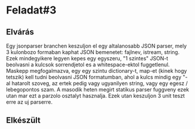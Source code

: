 # Feladat#3

## Elvárás

Egy jsonparser branchen keszuljon el egy altalanosabb JSON parser, mely 3 kulonbozo formaban kaphat JSON bemenetet: fajlnev, istream, string. Ezek mindegyikere legyen kepes egy egyszeru, "1 szintes" JSON-t beolvasni a kulcsok sorrendjetol es a whitespace-ektol fuggetlenul. Maskepp megfogalmazva, egy egy szintu dictionary-t, map-et (kinek hogy tetszik) kell tudni beolvasni JSON formatumban, ahol a kulcs mindig egy "-al hatarolt szoveg, az ertek pedig vagy ugyanilyen string, vagy egy egesz / lebegopontos szam. A masodik heten megirt statikus parser fuggveny ezek utan mar ezt a parzolo osztalyt hasznalja.
Ezek utan keszuljon 3 unit teszt erre az uj parserre.

## Elkészült